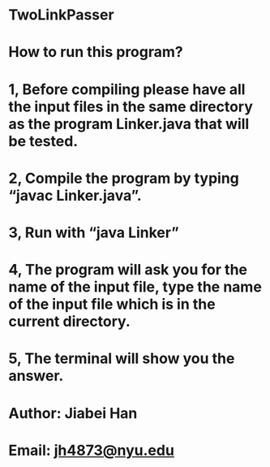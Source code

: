 # TwoLinkPasser
# How to run this program?
# 1, Before compiling please have all the input files in the same directory as the program Linker.java that will be tested.
# 2, Compile the program by typing “javac Linker.java”.
# 3, Run with “java Linker”
# 4, The program will ask you for the name of the input file, type the name of the input file which is in the current directory.
# 5, The terminal will show you the answer.

# Author: Jiabei Han
# Email: jh4873@nyu.edu
